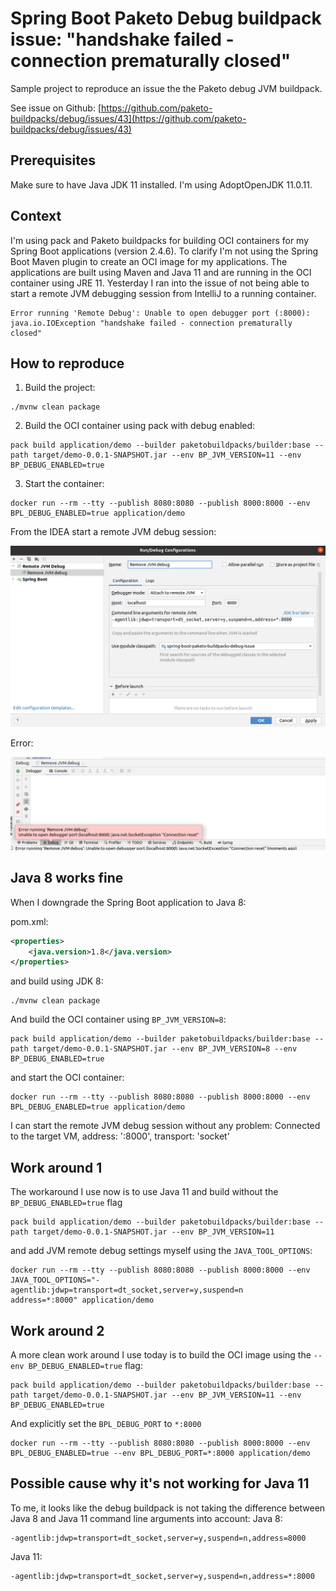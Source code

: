 # Spring Boot Paketo Debug buildpack issue: "handshake failed - connection prematurally closed"

Sample project to reproduce an issue the the Paketo debug JVM buildpack.

See issue on Github: [https://github.com/paketo-buildpacks/debug/issues/43](https://github.com/paketo-buildpacks/debug/issues/43)

## Prerequisites 

Make sure to have Java JDK 11 installed. 
I'm using AdoptOpenJDK 11.0.11.

## Context

I'm using pack and Paketo buildpacks for building OCI containers for my Spring Boot applications (version 2.4.6).
To clarify I'm not using the Spring Boot Maven plugin to create an OCI image for my applications.
The applications are built using Maven and Java 11 and are running in the OCI container using JRE 11.
Yesterday I ran into the issue of not being able to start a remote JVM debugging session from IntelliJ to a running container.

```
Error running 'Remote Debug': Unable to open debugger port (:8000): java.io.IOException "handshake failed - connection prematurally closed"
```

## How to reproduce

1. Build the project:
   
```
./mvnw clean package
```

2. Build the OCI container using pack with debug enabled: 
   
```
pack build application/demo --builder paketobuildpacks/builder:base --path target/demo-0.0.1-SNAPSHOT.jar --env BP_JVM_VERSION=11 --env BP_DEBUG_ENABLED=true
```

3. Start the container: 
   
```
docker run --rm --tty --publish 8080:8080 --publish 8000:8000 --env BPL_DEBUG_ENABLED=true application/demo
```

From the IDEA start a remote JVM debug session:

![](/img/intelliJ-remote-debug-settings.png)

Error:

![](/img/intelliJ-remote-debug-settings-error.png)

## Java 8 works fine

When I downgrade the Spring Boot application to Java 8:

pom.xml:

```xml
<properties>
    <java.version>1.8</java.version>
</properties>
```

and build using JDK 8:

```
./mvnw clean package
```

And build the OCI container using `BP_JVM_VERSION=8`:

```
pack build application/demo --builder paketobuildpacks/builder:base --path target/demo-0.0.1-SNAPSHOT.jar --env BP_JVM_VERSION=8 --env BP_DEBUG_ENABLED=true
```

and start the OCI container:

```
docker run --rm --tty --publish 8080:8080 --publish 8000:8000 --env BPL_DEBUG_ENABLED=true application/demo
```

I can start the remote JVM debug session without any problem:
Connected to the target VM, address: ':8000', transport: 'socket'

## Work around 1

The workaround I use now is to use Java 11 and build without the `BP_DEBUG_ENABLED=true` flag

```
pack build application/demo --builder paketobuildpacks/builder:base --path target/demo-0.0.1-SNAPSHOT.jar --env BP_JVM_VERSION=11
```

and add JVM remote debug settings myself using the `JAVA_TOOL_OPTIONS`:

```
docker run --rm --tty --publish 8080:8080 --publish 8000:8000 --env JAVA_TOOL_OPTIONS="-agentlib:jdwp=transport=dt_socket,server=y,suspend=n
address=*:8000" application/demo
```

## Work around 2

A more clean work around I use today is to build the OCI image using the `--env BP_DEBUG_ENABLED=true` flag:

```
pack build application/demo --builder paketobuildpacks/builder:base --path target/demo-0.0.1-SNAPSHOT.jar --env BP_JVM_VERSION=11 --env BP_DEBUG_ENABLED=true
```

And explicitly set the `BPL_DEBUG_PORT` to `*:8000`

```
docker run --rm --tty --publish 8080:8080 --publish 8000:8000 --env BPL_DEBUG_ENABLED=true --env BPL_DEBUG_PORT=*:8000 application/demo
```

## Possible cause why it's not working for Java 11 

To me, it looks like the debug buildpack is not taking the difference between Java 8 and Java 11 command line arguments into account:
Java 8:

```
-agentlib:jdwp=transport=dt_socket,server=y,suspend=n,address=8000
```

Java 11:

```
-agentlib:jdwp=transport=dt_socket,server=y,suspend=n,address=*:8000
```

